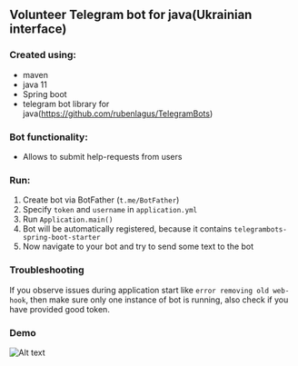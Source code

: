 ## Volunteer Telegram bot for java(Ukrainian interface)

### Created using:
- maven
- java 11
- Spring boot
- telegram bot library for java(https://github.com/rubenlagus/TelegramBots)

### Bot functionality:
- Allows to submit help-requests from users

### Run:
1. Create bot via BotFather (`t.me/BotFather`)
2. Specify `token` and `username` in `application.yml`
3. Run `Application.main()`
4. Bot will be automatically registered, because it contains
`telegrambots-spring-boot-starter`
5. Now navigate to your bot and try to send some text to the bot


### Troubleshooting
If you observe issues during application start like `error removing old web-hook`, then make sure only one instance of bot is running, 
also check if you have provided good token.

### Demo
![Alt text](https://github.com/tarasvladyka/volunteer-telegram-bot/blob/master/demo.gif)
